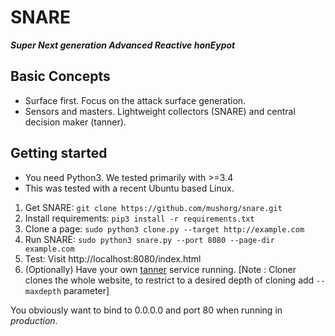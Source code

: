 SNARE
=====

<b><i>Super Next generation Advanced Reactive honEypot</b></i>


Basic Concepts
--------------

- Surface first. Focus on the attack surface generation.
- Sensors and masters. Lightweight collectors (SNARE) and central decision maker (tanner).


Getting started
---------------

- You need Python3. We tested primarily with >=3.4
- This was tested with a recent Ubuntu based Linux.


1. Get SNARE: `git clone https://github.com/mushorg/snare.git`
2. Install requirements: `pip3 install -r requirements.txt`
3. Clone a page: `sudo python3 clone.py --target http://example.com`
4. Run SNARE: `sudo python3 snare.py --port 8080 --page-dir example.com`
5. Test: Visit http://localhost:8080/index.html
6. (Optionally) Have your own [tanner](https://github.com/mushorg/tanner) service running.
[Note : Cloner clones the whole website, to restrict to a desired depth of cloning add `--maxdepth` parameter]

You obviously want to bind to 0.0.0.0 and port 80 when running in <i>production</i>.
